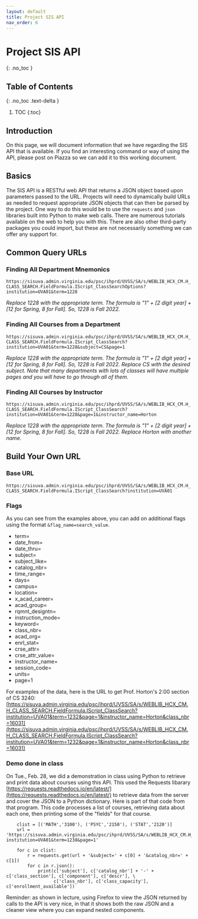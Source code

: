 ```yaml
---
layout: default
title: Project SIS API
nav_order: 6
---
```


# Project SIS API
{: .no_toc }

## Table of Contents
{: .no_toc .text-delta }

1. TOC
{:toc}

## Introduction

On this page, we will document information that we have regarding the SIS API that is available.  If you find an interesting command or way of using the API, please post on Piazza so we can add it to this working document.

## Basics

The SIS API is a RESTful web API that returns a JSON object based upon parameters passed to the URL.  Projects will need to dynamically build URLs as needed to request appropriate JSON objects that can then be parsed by the project.  One way to do this would be to use the `requests` and `json` libraries built into Python to make web calls.  There are numerous tutorials available on the web to help you with this.  There are also other third-party packages you could import, but these are not necessarily something we can offer any support for.

## Common Query URLs

### Finding All Department Mnemonics

`https://sisuva.admin.virginia.edu/psc/ihprd/UVSS/SA/s/WEBLIB_HCX_CM.H_CLASS_SEARCH.FieldFormula.IScript_ClassSearchOptions?institution=UVA01&term=1228`

_Replace 1228 with the appropriate term.  The formula is "1" + [2 digit year] + [12 for Spring, 8 for Fall].  So, 1228 is Fall 2022._

### Finding All Courses from a Department

`https://sisuva.admin.virginia.edu/psc/ihprd/UVSS/SA/s/WEBLIB_HCX_CM.H_CLASS_SEARCH.FieldFormula.IScript_ClassSearch?institution=UVA01&term=1228&subject=CS&page=1`

_Replace 1228 with the appropriate term. The formula is "1" + [2 digit year] + [12 for Spring, 8 for Fall].  So, 1228 is Fall 2022.  Replace CS with the desired subject.  Note that many departments with lots of classes will have multiple pages and you will have to go through all of them._

### Finding All Courses by Instructor

`https://sisuva.admin.virginia.edu/psc/ihprd/UVSS/SA/s/WEBLIB_HCX_CM.H_CLASS_SEARCH.FieldFormula.IScript_ClassSearch?institution=UVA01&term=1228&page=1&instructor_name=Horton`

_Replace 1228 with the appropriate term. The formula is "1" + [2 digit year] + [12 for Spring, 8 for Fall].  So, 1228 is Fall 2022.  Replace Horton with another name._

## Build Your Own URL

### Base URL

`https://sisuva.admin.virginia.edu/psc/ihprd/UVSS/SA/s/WEBLIB_HCX_CM.H_CLASS_SEARCH.FieldFormula.IScript_ClassSearch?institution=UVA01`

### Flags

As you can see from the examples above, you can add on additional flags using the format `&flag_name=search_value`.

* term=
* date_from=
* date_thru=
* subject=
* subject_like=
* catalog_nbr=
* time_range=
* days=
* campus=
* location=
* x_acad_career=
* acad_group=
* rqmnt_designtn=
* instruction_mode=
* keyword=
* class_nbr=
* acad_org=
* enrl_stat=
* crse_attr=
* crse_attr_value=
* instructor_name=
* session_code=
* units=
* page=1

For examples of the data, here is the URL to get Prof. Horton's 2:00 section of CS 3240: [https://sisuva.admin.virginia.edu/psc/ihprd/UVSS/SA/s/WEBLIB_HCX_CM.H_CLASS_SEARCH.FieldFormula.IScript_ClassSearch?institution=UVA01&term=1232&page=1&instructor_name=Horton&class_nbr=16031](https://sisuva.admin.virginia.edu/psc/ihprd/UVSS/SA/s/WEBLIB_HCX_CM.H_CLASS_SEARCH.FieldFormula.IScript_ClassSearch?institution=UVA01&term=1232&page=1&instructor_name=Horton&class_nbr=16031)

### Demo done in class

On Tue., Feb. 28, we did a demonstration in class using Python to retrieve and print data about courses using this API.  This used the Requests libarary [https://requests.readthedocs.io/en/latest/](https://requests.readthedocs.io/en/latest/) to retrieve data from the server and cover the JSON to a Python dictionary.  Here is part of that code from that program. This code processes a list of courses, retrieving data about each one, then printing some of the "fields" for that course.

```
    clist = [('MATH','3100'), ('PSYC','2150'), ('STAT','2120')]
    url = 'https://sisuva.admin.virginia.edu/psc/ihprd/UVSS/SA/s/WEBLIB_HCX_CM.H_CLASS_SEARCH.FieldFormula.IScript_ClassSearch?institution=UVA01&term=1238&page=1'

    for c in clist:
        r = requests.get(url + '&subject=' + c[0] + '&catalog_nbr=' + c[1])
        for c in r.json():
            print(c['subject'], c['catalog_nbr'] + '-' + c['class_section'], c['component'], c['descr'], \
                  c['class_nbr'], c['class_capacity'], c['enrollment_available'])
```
Reminder: as shown in lecture, using Firefox to view the JSON returned by calls to the API is very nice, in that it shows both the raw JSON and a cleaner view where you can expand nested components.